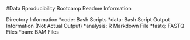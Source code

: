 #Data Rproducibility Bootcamp Readme Information

Directory Information
*code: Bash Scripts
*data: Bash Script Output Information (Not Actual Output)
*analysis: R Markdown File
*fastq: FASTQ Files
*bam: BAM Files

